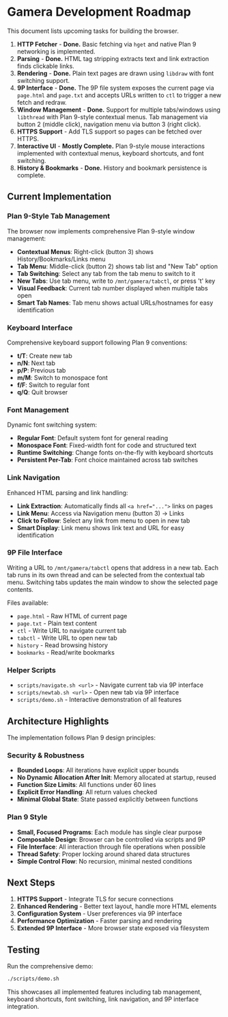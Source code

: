 # Gamera Development Roadmap

This document lists upcoming tasks for building the browser.

1. **HTTP Fetcher** - **Done.** Basic fetching via `hget` and native Plan 9 networking is implemented.
2. **Parsing** - **Done.** HTML tag stripping extracts text and link extraction finds clickable links.
3. **Rendering** - **Done.** Plain text pages are drawn using `libdraw` with font switching support.
4. **9P Interface** - **Done.** The 9P file system exposes the current page
   via `page.html` and `page.txt` and accepts URLs written to `ctl` to trigger
   a new fetch and redraw.
5. **Window Management** - **Done.** Support for multiple tabs/windows using 
   `libthread` with Plan 9-style contextual menus. Tab management via button 2
   (middle click), navigation menu via button 3 (right click).
6. **HTTPS Support** - Add TLS support so pages can be fetched over HTTPS.
7. **Interactive UI** - **Mostly Complete.** Plan 9-style mouse interactions 
   implemented with contextual menus, keyboard shortcuts, and font switching.
8. **History & Bookmarks** - **Done.** History and bookmark persistence is
   complete.

## Current Implementation

### Plan 9-Style Tab Management

The browser now implements comprehensive Plan 9-style window management:

- **Contextual Menus**: Right-click (button 3) shows History/Bookmarks/Links menu
- **Tab Menu**: Middle-click (button 2) shows tab list and "New Tab" option  
- **Tab Switching**: Select any tab from the tab menu to switch to it
- **New Tabs**: Use tab menu, write to `/mnt/gamera/tabctl`, or press 't' key
- **Visual Feedback**: Current tab number displayed when multiple tabs open
- **Smart Tab Names**: Tab menu shows actual URLs/hostnames for easy identification

### Keyboard Interface

Comprehensive keyboard support following Plan 9 conventions:

- **t/T**: Create new tab
- **n/N**: Next tab  
- **p/P**: Previous tab
- **m/M**: Switch to monospace font
- **f/F**: Switch to regular font
- **q/Q**: Quit browser

### Font Management

Dynamic font switching system:

- **Regular Font**: Default system font for general reading
- **Monospace Font**: Fixed-width font for code and structured text
- **Runtime Switching**: Change fonts on-the-fly with keyboard shortcuts
- **Persistent Per-Tab**: Font choice maintained across tab switches

### Link Navigation

Enhanced HTML parsing and link handling:

- **Link Extraction**: Automatically finds all `<a href="...">` links on pages
- **Link Menu**: Access via Navigation menu (button 3) → Links
- **Click to Follow**: Select any link from menu to open in new tab
- **Smart Display**: Link menu shows link text and URL for easy identification

### 9P File Interface

Writing a URL to `/mnt/gamera/tabctl` opens that address in a new tab. Each
tab runs in its own thread and can be selected from the contextual tab menu.
Switching tabs updates the main window to show the selected page contents.

Files available:
- `page.html` - Raw HTML of current page
- `page.txt` - Plain text content
- `ctl` - Write URL to navigate current tab
- `tabctl` - Write URL to open new tab
- `history` - Read browsing history
- `bookmarks` - Read/write bookmarks

### Helper Scripts

- `scripts/navigate.sh <url>` - Navigate current tab via 9P interface
- `scripts/newtab.sh <url>` - Open new tab via 9P interface
- `scripts/demo.sh` - Interactive demonstration of all features

## Architecture Highlights

The implementation follows Plan 9 design principles:

### Security & Robustness
- **Bounded Loops**: All iterations have explicit upper bounds
- **No Dynamic Allocation After Init**: Memory allocated at startup, reused
- **Function Size Limits**: All functions under 60 lines
- **Explicit Error Handling**: All return values checked
- **Minimal Global State**: State passed explicitly between functions

### Plan 9 Style
- **Small, Focused Programs**: Each module has single clear purpose
- **Composable Design**: Browser can be controlled via scripts and 9P
- **File Interface**: All interaction through file operations when possible
- **Thread Safety**: Proper locking around shared data structures
- **Simple Control Flow**: No recursion, minimal nested conditions

## Next Steps

1. **HTTPS Support** - Integrate TLS for secure connections
2. **Enhanced Rendering** - Better text layout, handle more HTML elements
3. **Configuration System** - User preferences via 9P interface  
4. **Performance Optimization** - Faster parsing and rendering
5. **Extended 9P Interface** - More browser state exposed via filesystem

## Testing

Run the comprehensive demo:

```sh
./scripts/demo.sh
```

This showcases all implemented features including tab management, keyboard shortcuts,
font switching, link navigation, and 9P interface integration.

